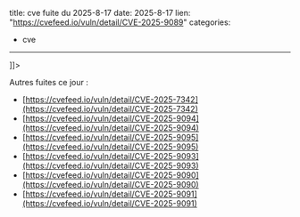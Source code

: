  
title: cve fuite du 2025-8-17
date: 2025-8-17
lien: "https://cvefeed.io/vuln/detail/CVE-2025-9089"
categories:
  - cve
---

]]>


Autres fuites ce jour :
- [https://cvefeed.io/vuln/detail/CVE-2025-7342](https://cvefeed.io/vuln/detail/CVE-2025-7342)
- [https://cvefeed.io/vuln/detail/CVE-2025-9094](https://cvefeed.io/vuln/detail/CVE-2025-9094)
- [https://cvefeed.io/vuln/detail/CVE-2025-9095](https://cvefeed.io/vuln/detail/CVE-2025-9095)
- [https://cvefeed.io/vuln/detail/CVE-2025-9093](https://cvefeed.io/vuln/detail/CVE-2025-9093)
- [https://cvefeed.io/vuln/detail/CVE-2025-9090](https://cvefeed.io/vuln/detail/CVE-2025-9090)
- [https://cvefeed.io/vuln/detail/CVE-2025-9091](https://cvefeed.io/vuln/detail/CVE-2025-9091)
